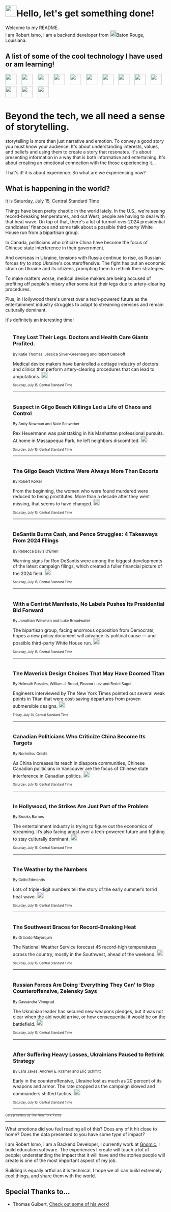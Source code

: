 <h1><img src="https://emojis.slackmojis.com/emojis/images/1643514375/3493/hot-coffee.gif?1643514375" width="35"/>Hello, let's get something done!</h1>

<p>Welcome to my README.<br/>
I am Robert Ismo, I am a backend developer from <img src="https://emojis.slackmojis.com/emojis/images/1638395689/50435/moulin_rouge.png?1638395689" width="20"/>Baton Rouge, Louisiana.</p>
<h2>A list of some of the cool technology I have used or am learning!</h2>
<p>
<img src="https://emojis.slackmojis.com/emojis/images/1643516091/21142/meow_bongotap.gif?1643516091" width="35" alt="">
<img src="https://img.shields.io/badge/Favorite%20Frontend%20Framework-SvelteKit-f83903" alt="">
<img src="https://img.shields.io/badge/Second%20Favorite-Vue-40b581" alt="">
<img src="https://img.shields.io/badge/Most%20Used%20Runtime-Nodejs-78b061" alt="">
<img src="https://emojis.slackmojis.com/emojis/images/1643517416/34482/fire.gif?1643517416" width="35" alt="">
<img src="https://img.shields.io/badge/Javascript%20But%20Better-Typescript-0078ca" alt="">
<img src="https://img.shields.io/badge/Favorite%20Language-Elixir-3e244d" alt="">
<img src="https://img.shields.io/badge/Containerize%20Everything-Docker-6ac9ef" alt="">
<img src="https://emojis.slackmojis.com/emojis/images/1643514596/5999/meow_party.gif?1643514596" width="35" alt="">
<img src="https://img.shields.io/badge/API%20Love%20Language-Graphql-de32a5" alt="">
<img src="https://img.shields.io/badge/Our%20Favorite%20Version%20Controller-Git-e94f33" alt="">
<img src="https://img.shields.io/badge/Favorite%20Database-Redis-d42d1d" alt="">
<img src="https://emojis.slackmojis.com/emojis/images/1643514559/5584/deployparrot.gif?1643514559" width="35" alt="">
<img src="https://img.shields.io/badge/Container%20Interstate-RabbitMQ-f66200" alt="">
<img src="https://img.shields.io/badge/Gotta%20Learn-Kubernetes-316adf" alt="">
<img src="https://img.shields.io/badge/Really%20Mature%20Now-WASM-654fef" alt="">
<img src="https://emojis.slackmojis.com/emojis/images/1666642497/61942/dance_vibe.gif?1666642497" width="35" alt="">
<img src="https://img.shields.io/badge/For%20My%20M1-ARM64-657d96" alt="">
<img src="https://img.shields.io/badge/Loving%20This%20So%20Much-TailwindCSS-17bcb5" alt="">
<img src="https://img.shields.io/badge/Cool%20Build%20Tool-Vite-f9cb24" alt="">
<img src="https://emojis.slackmojis.com/emojis/images/1669231376/62819/working-on-it.gif?1669231376" width="35" alt="">
<img src="https://img.shields.io/badge/Fun%20and%20Easy%20Database-MongoDB-5f8c49" alt="">
<img src="https://img.shields.io/badge/JS%20Life%20Support-NPM-c73737" alt="">
<img src="https://img.shields.io/badge/I%20Liked%20It-DynamoDB-0073b9" alt="">
<img src="https://emojis.slackmojis.com/emojis/images/1643514045/46/question.gif?1643514045" width="35" alt="">
<img src="https://img.shields.io/badge/cool-React-60d6f9" alt="">
<img src="https://img.shields.io/badge/Future%20Big%20Project-Lambda-f37e00" alt="">
<img src="https://img.shields.io/badge/NPM%20But%20Better-PNPM-f1aa07" alt="">
<img src="https://emojis.slackmojis.com/emojis/images/1643514943/9662/fbwow.gif?1643514943" width="35" alt="">
<img src="https://img.shields.io/badge/First%20Language-C-662079" alt="">
<img src="https://img.shields.io/badge/Where%20I%20Deploy%20Frontend-Vercel-000000" alt="">
<img src="https://img.shields.io/badge/Who%20Does%20not%20Want%20an%20App-Swift-f9492a" alt="">
<img src="https://emojis.slackmojis.com/emojis/images/1643514058/151/javascript.png?1643514058" width="35" alt="">
<img src="https://img.shields.io/badge/cool-Python-fbd542" alt="">
<img src="https://img.shields.io/badge/Favorite%20Something-Stripe-656cdc" alt="">
<img src="https://img.shields.io/badge/Of%20Course-HTML5-ed6327" alt="">
<img src="https://emojis.slackmojis.com/emojis/images/1660415405/60731/bomb.gif?1660415405" width="35" alt="">
<img src="https://img.shields.io/badge/hate-CSS-2964ec" alt="">
<img src="https://img.shields.io/badge/Learning-CircleCI-141215" alt="">
<img src="https://img.shields.io/badge/Learning-Rust-fbbb3b" alt="">
<img src="https://emojis.slackmojis.com/emojis/images/1660415397/60712/writing-hand.gif?1660415397" width="35" alt="">
<img src="https://img.shields.io/badge/Dev%20Browser%20of%20Choice-Firefox-cc4e26" alt="">
<img src="https://img.shields.io/badge/Recoverying%20From%20Windows-UNIX-1781e3" alt="">
<img src="https://img.shields.io/badge/LOVE-LogSeq-90c1c2" alt="">
<img src="https://emojis.slackmojis.com/emojis/images/1643514066/223/kirby.gif?1643514066" width="35" alt="">
<img src="https://img.shields.io/badge/Daily%20Driver-MacOS-e6e6e8" alt="">
<img src="https://img.shields.io/badge/Git%20Server-Github-000000" alt="">
<img src="https://img.shields.io/badge/enjoyable-EC2-f17428" alt="">
<img src="https://emojis.slackmojis.com/emojis/images/1643514239/2069/excited.gif?1643514239" width="35" alt="">
</p>
<h1>Beyond the tech, we all need a sense of storytelling.</h1>
<p>storytelling is more than just narrative and emotion. To convey a good story you must know your audience. It's about understanding interests, values, and beliefs and using them to create a story that resonates. It's about presenting information in a way that is both informative and entertaining. It's about creating an emotional connection with the those experiencing it...</p>
<p>That's it! it is about experience. So what are we experiencing now?</p>
<h2>What is happening in the world?</h2>
<p>It is Saturday, July 15, Central Standard Time</p>
<p>
Things have been pretty chaotic in the world lately. In the U.S., we&#39;re seeing record-breaking temperatures, and out West, people are having to deal with that heat wave. On top of that, there&#39;s a lot of turmoil over 2024 presidential candidates&#39; finances and some talk about a possible third-party White House run from a bipartisan group. 

In Canada, politicians who criticize China have become the focus of Chinese state interference in their government. 

And overseas in Ukraine, tensions with Russia continue to rise, as Russian forces try to stop Ukraine&#39;s counteroffensive. The fight has put an economic strain on Ukraine and its citizens, prompting them to rethink their strategies. 

To make matters worse, medical device makers are being accused of profiting off people&#39;s misery after some lost their legs due to artery-clearing procedures. 

Plus, in Hollywood there&#39;s unrest over a tech-powered future as the entertainment industry struggles to adapt to streaming services and remain culturally dominant. 

It&#39;s definitely an interesting time!</p>
<ol>
<img src="https://img.shields.io/badge/-health-blue" alt="">
<h3>They Lost Their Legs. Doctors and Health Care Giants Profited.</h3>
<sub>By Katie Thomas, Jessica Silver-Greenberg and Robert Gebeloff</sub>
<p>Medical device makers have bankrolled a cottage industry of doctors and clinics that perform artery-clearing procedures that can lead to amputations.  <a href="https://nyti.ms/3XQOXvs"><img src="https://developer.nytimes.com/files/poweredby_nytimes_30b.png?v=1583354208352" height="20"></a></p>
<sub><sub>Saturday, July 15, Central Standard Time</sub></sub>
<hr/>
<img src="https://img.shields.io/badge/-nyregion-blue" alt="">
<h3>Suspect in Gilgo Beach Killings Led a Life of Chaos and Control</h3>
<sub>By Andy Newman and Nate Schweber</sub>
<p>Rex Heuermann was painstaking in his Manhattan professional pursuits. At home in Massapequa Park, he left neighbors discomfited.  <a href="https://nyti.ms/3pOMqpb"><img src="https://developer.nytimes.com/files/poweredby_nytimes_30b.png?v=1583354208352" height="20"></a></p>
<sub><sub>Saturday, July 15, Central Standard Time</sub></sub>
<hr/>
<img src="https://img.shields.io/badge/-nyregion-blue" alt="">
<h3>The Gilgo Beach Victims Were Always More Than Escorts</h3>
<sub>By Robert Kolker</sub>
<p>From the beginning, the women who were found murdered were reduced to being prostitutes. More than a decade after they went missing, that seems to have changed.  <a href="https://nyti.ms/46MIrtU"><img src="https://developer.nytimes.com/files/poweredby_nytimes_30b.png?v=1583354208352" height="20"></a></p>
<sub><sub>Saturday, July 15, Central Standard Time</sub></sub>
<hr/>
<img src="https://img.shields.io/badge/-us-blue" alt="">
<h3>DeSantis Burns Cash, and Pence Struggles: 4 Takeaways From 2024 Filings</h3>
<sub>By Rebecca Davis O’Brien</sub>
<p>Warning signs for Ron DeSantis were among the biggest developments of the latest campaign filings, which created a fuller financial picture of the 2024 field.  <a href="https://nyti.ms/44NBEyu"><img src="https://developer.nytimes.com/files/poweredby_nytimes_30b.png?v=1583354208352" height="20"></a></p>
<sub><sub>Saturday, July 15, Central Standard Time</sub></sub>
<hr/>
<img src="https://img.shields.io/badge/-us-blue" alt="">
<h3>With a Centrist Manifesto, No Labels Pushes Its Presidential Bid Forward</h3>
<sub>By Jonathan Weisman and Luke Broadwater</sub>
<p>The bipartisan group, facing enormous opposition from Democrats, hopes a new policy document will advance its political cause — and possible third-party White House run.  <a href="https://nyti.ms/3pTvDRK"><img src="https://developer.nytimes.com/files/poweredby_nytimes_30b.png?v=1583354208352" height="20"></a></p>
<sub><sub>Saturday, July 15, Central Standard Time</sub></sub>
<hr/>
<img src="https://img.shields.io/badge/-us-blue" alt="">
<h3>The Maverick Design Choices That May Have Doomed Titan</h3>
<sub>By Helmuth Rosales, William J. Broad, Eleanor Lutz and Bedel Saget</sub>
<p>Engineers interviewed by The New York Times pointed out several weak points in Titan that were cost-saving departures from proven submersible designs.  <a href="https://nyti.ms/3OefIad"><img src="https://developer.nytimes.com/files/poweredby_nytimes_30b.png?v=1583354208352" height="20"></a></p>
<sub><sub>Friday, July 14, Central Standard Time</sub></sub>
<hr/>
<img src="https://img.shields.io/badge/-world-blue" alt="">
<h3>Canadian Politicians Who Criticize China Become Its Targets</h3>
<sub>By Norimitsu Onishi</sub>
<p>As China increases its reach in diaspora communities, Chinese Canadian politicians in Vancouver are the focus of Chinese state interference in Canadian politics.  <a href="https://nyti.ms/3ruYWL2"><img src="https://developer.nytimes.com/files/poweredby_nytimes_30b.png?v=1583354208352" height="20"></a></p>
<sub><sub>Saturday, July 15, Central Standard Time</sub></sub>
<hr/>
<img src="https://img.shields.io/badge/-business-blue" alt="">
<h3>In Hollywood, the Strikes Are Just Part of the Problem</h3>
<sub>By Brooks Barnes</sub>
<p>The entertainment industry is trying to figure out the economics of streaming. It’s also facing angst over a tech-powered future and fighting to stay culturally dominant.  <a href="https://nyti.ms/3NR9cF2"><img src="https://developer.nytimes.com/files/poweredby_nytimes_30b.png?v=1583354208352" height="20"></a></p>
<sub><sub>Saturday, July 15, Central Standard Time</sub></sub>
<hr/>
<img src="https://img.shields.io/badge/-us-blue" alt="">
<h3>The Weather by the Numbers</h3>
<sub>By Colbi Edmonds</sub>
<p>Lots of triple-digit numbers tell the story of the early summer’s torrid heat wave.  <a href="https://nyti.ms/3K3NlsH"><img src="https://developer.nytimes.com/files/poweredby_nytimes_30b.png?v=1583354208352" height="20"></a></p>
<sub><sub>Saturday, July 15, Central Standard Time</sub></sub>
<hr/>
<img src="https://img.shields.io/badge/-us-blue" alt="">
<h3>The Southwest Braces for Record-Breaking Heat</h3>
<sub>By Orlando Mayorquin</sub>
<p>The National Weather Service forecast 45 record-high temperatures across the country, mostly in the Southwest, ahead of the weekend.  <a href="https://nyti.ms/3Ohn6Sj"><img src="https://developer.nytimes.com/files/poweredby_nytimes_30b.png?v=1583354208352" height="20"></a></p>
<sub><sub>Saturday, July 15, Central Standard Time</sub></sub>
<hr/>
<img src="https://img.shields.io/badge/-world-blue" alt="">
<h3>Russian Forces Are Doing ‘Everything They Can’ to Stop Counteroffensive, Zelensky Says</h3>
<sub>By Cassandra Vinograd</sub>
<p>The Ukrainian leader has secured new weapons pledges, but it was not clear when the aid would arrive, or how consequential it would be on the battlefield.  <a href="https://nyti.ms/44s6QU7"><img src="https://developer.nytimes.com/files/poweredby_nytimes_30b.png?v=1583354208352" height="20"></a></p>
<sub><sub>Saturday, July 15, Central Standard Time</sub></sub>
<hr/>
<img src="https://img.shields.io/badge/-us-blue" alt="">
<h3>After Suffering Heavy Losses, Ukrainians Paused to Rethink Strategy</h3>
<sub>By Lara Jakes, Andrew E. Kramer and Eric Schmitt</sub>
<p>Early in the counteroffensive, Ukraine lost as much as 20 percent of its weapons and armor. The rate dropped as the campaign slowed and commanders shifted tactics.  <a href="https://nyti.ms/44JY1EL"><img src="https://developer.nytimes.com/files/poweredby_nytimes_30b.png?v=1583354208352" height="20"></a></p>
<sub><sub>Saturday, July 15, Central Standard Time</sub></sub>
<hr/>
</ol>
<a href="https://developer.nytimes.com"><sub><sub>Data provided by The New York Times</sub></sub></a>
<hr/>
<p>What emotions did you feel reading all of this? Does any of it hit close to home? Does the data presented to you have some type of impact?</p>
<p>I am Robert Ismo, I am a Backend Developer, I currently work at <a href="https://gnomic.education/">Gnomic</a>, I build education software. The experiences I create will touch a lot of people; understanding the impact that it will have and the stories people will create is one of the most important aspect of my job.</p>
<p>Building is equally artful as it is technical. I hope we all can build extremely cool things, and share them with the world.</p>
<h2>Special Thanks to...</h2>
<ul>
<li>Thomas Guibert, <a href="https://github.com/thmsgbrt/thmsgbrt">Check out some of his work!</a></li>
</ul>
